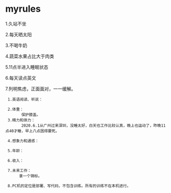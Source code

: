 # myrules
1.久站不坐

2.每天晒太阳

3.不喝牛奶

4.蔬菜水果占比大于肉类

5.11点半进入睡眠状态

6.每天读点英文

7.列明焦虑，正面面对，一一缓解。
     
     1.英语阅读、听说：
     
     2.体重：
           保护膝盖。
     3.精力和体力：
           2020.6.1从广州过来深圳，没睡太好，白天也工作比较认真，晚上也运动了，昨晚11点40才睡，早上八点困得要死。
     
     4.想象力和通感：
     
     5.年龄：
     
     6.收入：
     
     7.未来工作：
          拿一个锦标。
     
     8.PC机的定位是部署、写代码，不包含训练。所有的训练不在本机进行。
     
